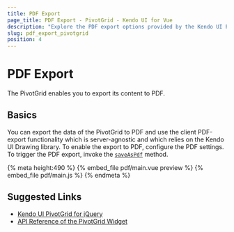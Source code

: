 ```yaml
---
title: PDF Export
page_title: PDF Export - PivotGrid - Kendo UI for Vue
description: "Explore the PDF export options provided by the Kendo UI PivotGrid wrapper for Vue."
slug: pdf_export_pivotgrid
position: 4
---
```


<div><WrapperBanner></WrapperBanner></div>

# PDF Export

The PivotGrid enables you to export its content to PDF.

## Basics

You can export the data of the PivotGrid to PDF and use the client PDF-export functionality which is server-agnostic and which relies on the Kendo UI Drawing library. To enable the export to PDF, configure the PDF settings. To trigger the PDF export, invoke the [`saveAsPdf`](https://docs.telerik.com/kendo-ui/api/javascript/ui/pivotgrid/methods/saveaspdf) method.

{% meta height:490 %}
{% embed_file pdf/main.vue preview %}
{% embed_file pdf/main.js %}
{% endmeta %}

## Suggested Links

* [Kendo UI PivotGrid for jQuery](https://docs.telerik.com/kendo-ui/controls/data-management/pivotgrid/overview)
* [API Reference of the PivotGrid Widget](https://docs.telerik.com/kendo-ui/api/javascript/ui/pivotgrid)
